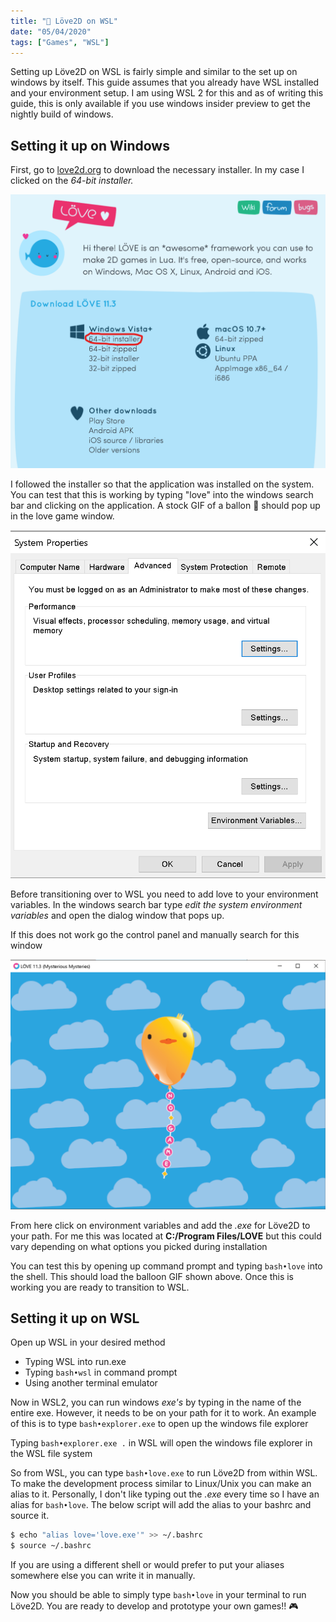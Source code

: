 ```yaml
---
title: "💜 Löve2D on WSL"
date: "05/04/2020"
tags: ["Games", "WSL"]
---
```


Setting up Löve2D on WSL is fairly simple and similar to the set up on
windows by itself. This guide assumes that you already have WSL installed and your
environment setup. I am using WSL 2 for this and as of writing this guide, this
is only available if you use windows insider preview to get
the nightly build of windows.

## Setting it up on Windows

First, go to [love2d.org](http://love2d.org) to download the necessary
installer. In my case I clicked on the _64-bit installer._

![Löve2D Installation Link](../images/love-install-link.png)

I followed the installer so that the application was installed on the system. You
can test that this is working by typing "love" into the windows search bar and
clicking on the application. A stock GIF of a ballon 🎈 should pop up in the love
game window.

![Windows Environment Variables](../images/environment-variables-popup.png)

Before transitioning over to WSL you need to add love to your environment
variables.
In the windows search bar type _edit the system environment variables_ and open
the dialog window that pops up.

If this does not work go the control panel and manually search for this window

![Löve2D Default Popup](../images/love-default.png)

From here click on environment variables and add the _.exe_ for Löve2D to your path.
For me this was located at **C:/Program Files/LOVE** but this could vary depending
on what options you picked during installation

You can test this by opening up command prompt and typing `bash•love` into the shell.
This should load the balloon GIF shown above. Once this is working you are ready
to transition to WSL.

## Setting it up on WSL

Open up WSL in your desired method

- Typing WSL into run.exe
- Typing `bash•wsl` in command prompt
- Using another terminal emulator

Now in WSL2, you can run windows _exe's_ by typing in the name of the entire exe.
However, it needs to be on your path for it to work. An example of this is to type
`bash•explorer.exe` to open up the windows file explorer

Typing `bash•explorer.exe .` in WSL will open the windows file explorer in the WSL
file system

So from WSL, you can type `bash•love.exe` to run Löve2D from within WSL. To make the
development process similar to Linux/Unix you can make an alias to it. Personally,
I don't like typing out the _.exe_ every time so I have an alias for `bash•love`. The below
script will add the alias to your bashrc and source it.

```bash
$ echo "alias love='love.exe'" >> ~/.bashrc
$ source ~/.bashrc
```

If you are using a different shell or would prefer to put your aliases somewhere
else you can write it in manually.

Now you should be able to simply type `bash•love` in your terminal to run Löve2D. You
are ready to develop and prototype your own games!! 🎮
